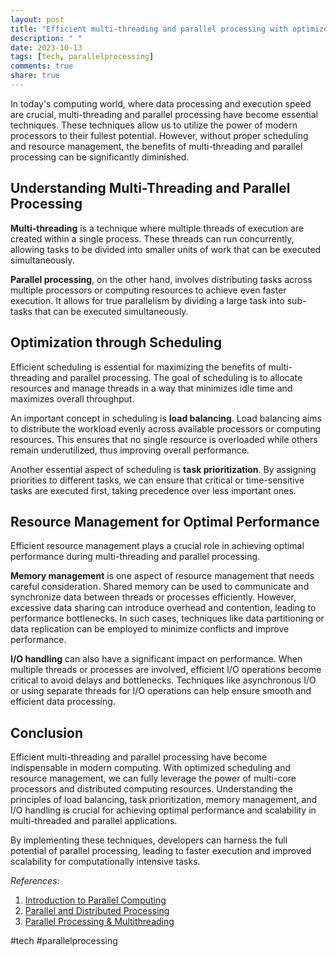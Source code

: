 ```yaml
---
layout: post
title: "Efficient multi-threading and parallel processing with optimized scheduling and resource management"
description: " "
date: 2023-10-13
tags: [tech, parallelprocessing]
comments: true
share: true
---
```


In today's computing world, where data processing and execution speed are crucial, multi-threading and parallel processing have become essential techniques. These techniques allow us to utilize the power of modern processors to their fullest potential. However, without proper scheduling and resource management, the benefits of multi-threading and parallel processing can be significantly diminished.

## Understanding Multi-Threading and Parallel Processing

**Multi-threading** is a technique where multiple threads of execution are created within a single process. These threads can run concurrently, allowing tasks to be divided into smaller units of work that can be executed simultaneously.

**Parallel processing**, on the other hand, involves distributing tasks across multiple processors or computing resources to achieve even faster execution. It allows for true parallelism by dividing a large task into sub-tasks that can be executed simultaneously.

## Optimization through Scheduling

Efficient scheduling is essential for maximizing the benefits of multi-threading and parallel processing. The goal of scheduling is to allocate resources and manage threads in a way that minimizes idle time and maximizes overall throughput.

An important concept in scheduling is **load balancing**. Load balancing aims to distribute the workload evenly across available processors or computing resources. This ensures that no single resource is overloaded while others remain underutilized, thus improving overall performance.

Another essential aspect of scheduling is **task prioritization**. By assigning priorities to different tasks, we can ensure that critical or time-sensitive tasks are executed first, taking precedence over less important ones.

## Resource Management for Optimal Performance

Efficient resource management plays a crucial role in achieving optimal performance during multi-threading and parallel processing.

**Memory management** is one aspect of resource management that needs careful consideration. Shared memory can be used to communicate and synchronize data between threads or processes efficiently. However, excessive data sharing can introduce overhead and contention, leading to performance bottlenecks. In such cases, techniques like data partitioning or data replication can be employed to minimize conflicts and improve performance.

**I/O handling** can also have a significant impact on performance. When multiple threads or processes are involved, efficient I/O operations become critical to avoid delays and bottlenecks. Techniques like asynchronous I/O or using separate threads for I/O operations can help ensure smooth and efficient data processing.

## Conclusion

Efficient multi-threading and parallel processing have become indispensable in modern computing. With optimized scheduling and resource management, we can fully leverage the power of multi-core processors and distributed computing resources. Understanding the principles of load balancing, task prioritization, memory management, and I/O handling is crucial for achieving optimal performance and scalability in multi-threaded and parallel applications.

By implementing these techniques, developers can harness the full potential of parallel processing, leading to faster execution and improved scalability for computationally intensive tasks.

*References:*

1. [Introduction to Parallel Computing](https://computing.llnl.gov/tutorials/parallel_comp/)
2. [Parallel and Distributed Processing](https://www.researchgate.net/publication/220947353_Parallel_and_Distributed_Processing)
3. [Parallel Processing & Multithreading](https://www.eembc.org/techlit/datasheets/ee109/ee109_08e.pdf)

#tech #parallelprocessing